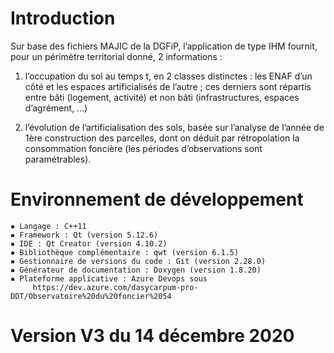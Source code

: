 # Introduction 
Sur base des fichiers MAJIC de la DGFiP, l’application de type IHM fournit, pour un périmètre territorial donné, 2 informations :
1. l’occupation du sol au temps t, en 2 classes distinctes : les ENAF d’un côté et les espaces artificialisés de l’autre ; ces derniers sont répartis entre bâti (logement, activité) et non bâti (infrastructures, espaces d’agrément, …)

2. l’évolution de l’artificialisation des sols, basée sur l’analyse de l’année de 1ère construction des parcelles, dont on déduit par rétropolation la consommation foncière (les périodes d’observations sont paramétrables).

# Environnement de développement
    ▪ Langage : C++11
    ▪ Framework : Qt (version 5.12.6)
    ▪ IDE : Qt Creator (version 4.10.2)
    ▪ Bibliothèque complémentaire : qwt (version 6.1.5)
    ▪ Gestionnaire de versions du code : Git (version 2.28.0)
    ▪ Générateur de documentation : Doxygen (version 1.8.20)
    ▪ Plateforme applicative : Azure Devops sous
         https://dev.azure.com/dasycarpum-pro-DDT/Observatoire%20du%20foncier%2054

# Version V3 du 14 décembre 2020